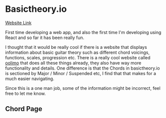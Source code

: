 # Basictheory.io

[Website Link](https://lefantan.github.io/basictheory)

First time developing a web app, and also the first time I'm developing using React and so far it has been really fun. 

I thought that it would be really cool if there is a website that displays information about basic guitar theory such as different chord voicings, functions, scales, progression etc. There is a really cool website called [oolimo](https://www.oolimo.com/) that does all these things already, they also have way more functionality and details. One difference is that the Chords in basictheory.io is sectioned by Major / Minor / Suspended etc, I find that that makes for a much easier navigating. 

Since this is a one man job, some of the information might be incorrect, feel free to let me know. 

## Chord Page

